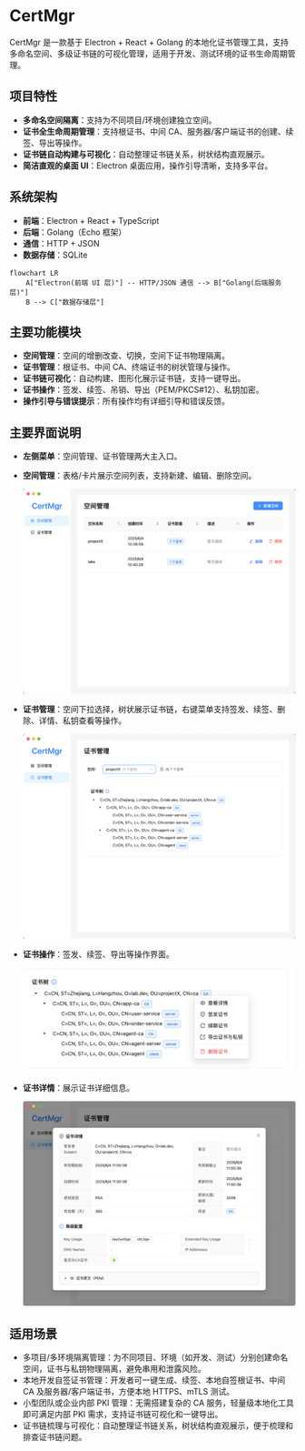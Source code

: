 # CertMgr

CertMgr 是一款基于 Electron + React + Golang 的本地化证书管理工具，支持多命名空间、多级证书链的可视化管理，适用于开发、测试环境的证书生命周期管理。

## 项目特性

- **多命名空间隔离**：支持为不同项目/环境创建独立空间。
- **证书全生命周期管理**：支持根证书、中间 CA、服务器/客户端证书的创建、续签、导出等操作。
- **证书链自动构建与可视化**：自动整理证书链关系，树状结构直观展示。
- **简洁直观的桌面 UI**：Electron 桌面应用，操作引导清晰，支持多平台。

## 系统架构

- **前端**：Electron + React + TypeScript
- **后端**：Golang（Echo 框架）
- **通信**：HTTP + JSON
- **数据存储**：SQLite

```mermaid
flowchart LR
    A["Electron(前端 UI 层)"] -- HTTP/JSON 通信 --> B["Golang(后端服务层)"]
    B --> C["数据存储层"]
```

## 主要功能模块

- **空间管理**：空间的增删改查、切换，空间下证书物理隔离。
- **证书管理**：根证书、中间 CA、终端证书的树状管理与操作。
- **证书链可视化**：自动构建、图形化展示证书链，支持一键导出。
- **证书操作**：签发、续签、吊销、导出（PEM/PKCS#12）、私钥加密。
- **操作引导与错误提示**：所有操作均有详细引导和错误反馈。

## 主要界面说明

- **左侧菜单**：空间管理、证书管理两大主入口。
- **空间管理**：表格/卡片展示空间列表，支持新建、编辑、删除空间。

  ![空间管理](images/namespace.png)

- **证书管理**：空间下拉选择，树状展示证书链，右键菜单支持签发、续签、删除、详情、私钥查看等操作。

  ![证书链可视化](images/certificate_tree.png)

- **证书操作**：签发、续签、导出等操作界面。

  ![证书操作](images/certificate_op.png)

- **证书详情**：展示证书详细信息。

  ![证书详情](images/certificate_detail.png)

## 适用场景

- 多项目/多环境隔离管理：为不同项目、环境（如开发、测试）分别创建命名空间，证书与私钥物理隔离，避免串用和泄露风险。
- 本地开发自签证书管理：开发者可一键生成、续签、本地自签根证书、中间 CA 及服务器/客户端证书，方便本地 HTTPS、mTLS 测试。
- 小型团队或企业内部 PKI 管理：无需搭建复杂的 CA 服务，轻量级本地化工具即可满足内部 PKI 需求，支持证书链可视化和一键导出。
- 证书链梳理与可视化：自动整理证书链关系，树状结构直观展示，便于梳理和排查证书链问题。
